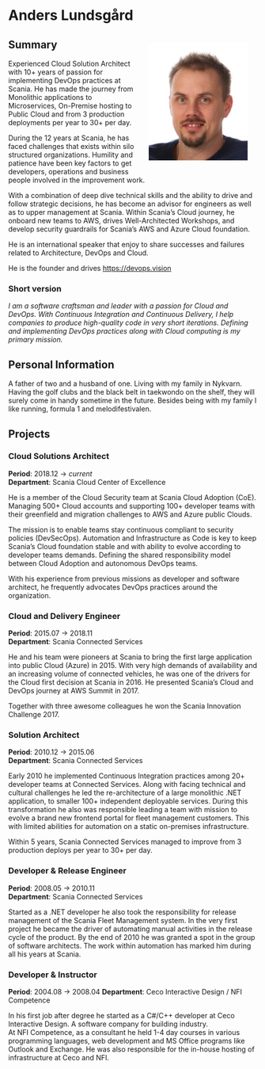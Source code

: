 # Anders Lundsgård

<img src="anderslundsgard.jpg" style="float: right; width: 200px;  padding: 20px">

## Summary

Experienced Cloud Solution Architect with 10+ years of passion for implementing DevOps practices at Scania. He has made the journey from Monolithic applications to Microservices, On-Premise hosting to Public Cloud and from 3 production deployments per year to 30+ per day.  

During the 12 years at Scania, he has faced challenges that exists within silo structured organizations. Humility and patience have been key factors to get developers, operations and business people involved in the improvement work.  

With a combination of deep dive technical skills and the ability to drive and follow strategic decisions, he has become an advisor for engineers as well as to upper management at Scania. Within Scania’s Cloud journey, he onboard new teams to AWS, drives Well-Architected Workshops, and develop security guardrails for Scania’s AWS and Azure Cloud foundation.  

He is an international speaker that enjoy to share successes and failures related to Architecture, DevOps and Cloud.  

He is the founder and drives https://devops.vision

### Short version

*I am a software craftsman and leader with a passion for Cloud and DevOps. With Continuous Integration and Continuous Delivery, I help companies to produce high-quality code in very short iterations. Defining and implementing DevOps practices along with Cloud computing is my primary mission.*

## Personal Information

A father of two and a husband of one. Living with my family in Nykvarn. Having the golf clubs and the black belt in taekwondo on the shelf, they will surely come in handy sometime in the future. Besides being with my family I like running, formula 1 and melodifestivalen.

## Projects

### Cloud Solutions Architect
**Period**: 2018.12 -> *current*  
**Department**: Scania Cloud Center of Excellence  

He is a member of the Cloud Security team at Scania Cloud Adoption (CoE). Managing 500+ Cloud accounts and supporting 100+ developer teams with their greenfield and migration challenges to AWS and Azure public Clouds.  

The mission is to enable teams stay continuous compliant to security policies (DevSecOps). Automation and Infrastructure as Code is key to keep Scania’s Cloud foundation stable and with ability to evolve according to developer teams demands. Defining the shared responsibility model between Cloud Adoption and autonomous DevOps teams.  

With his experience from previous missions as developer and software architect, he frequently advocates DevOps practices around the organization.


### Cloud and Delivery Engineer
**Period**: 2015.07 -> 2018.11  
**Department**: Scania Connected Services  

He and his team were pioneers at Scania to bring the first large application into public Cloud (Azure) in 2015. With very high demands of availability and an increasing volume of connected vehicles, he was one of the drivers for the Cloud first decision at Scania in 2016. He presented Scania’s Cloud and DevOps journey at AWS Summit in 2017.  

Together with three awesome colleagues he won the Scania Innovation Challenge 2017.   


### Solution Architect
**Period**: 2010.12 -> 2015.06  
**Department**: Scania Connected Services  

Early 2010 he implemented Continuous Integration practices among 20+ developer teams at Connected Services. Along with facing technical and cultural challenges he led the re-architecture of a large monolithic .NET application, to smaller 100+ independent deployable services. During this transformation he also was responsible leading a team with mission to evolve a brand new frontend portal for fleet management customers. This with limited abilities for automation on a static on-premises infrastructure.  

Within 5 years, Scania Connected Services managed to improve from 3 production deploys per year to 30+ per day.


### Developer & Release Engineer
**Period**: 2008.05 -> 2010.11  
**Department**: Scania Connected Services  

Started as a .NET developer he also took the responsibility for release management of the Scania Fleet Management system. In the very first project he became the driver of automating manual activities in the release cycle of the product. By the end of 2010 he was granted a spot in the group of software architects. The work within automation has marked him during all his years at Scania.


### Developer & Instructor
**Period**: 2004.08 -> 2008.04
**Department**: Ceco Interactive Design / NFI Competence

In his first job after degree he started as a C#/C++ developer at Ceco Interactive Design. A software company for building industry.  
At NFI Competence, as a consultant he held 1-4 day courses in various programming languages, web development and MS Office programs like Outlook and Exchange. He was also responsible for the in-house hosting of infrastructure at Ceco and NFI. 
